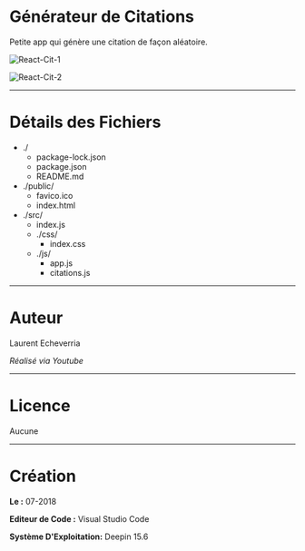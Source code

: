 # Générateur de Citations

Petite app qui génère une citation de façon aléatoire.

![React-Cit-1](https://preview.ibb.co/j8St98/Deepin_Capture_cran_20180714163841.png)

![React-Cit-2](https://preview.ibb.co/cosh2T/Deepin_Capture_cran_20180714163935.png)

---

# Détails des Fichiers

* ./
    * package-lock.json
    * package.json
    * README.md
* ./public/
    * favico.ico
    * index.html
* ./src/
    * index.js
    * ./css/
        * index.css
    * ./js/
        * app.js
        * citations.js  

---

# Auteur

Laurent Echeverria

_Réalisé via Youtube_

---

# Licence

Aucune

---

# Création

**Le :** 07-2018

**Editeur de Code :** Visual Studio Code

**Système D'Exploitation:** Deepin 15.6
